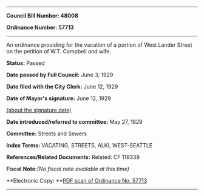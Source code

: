 

********

**Council Bill Number: 48008**
   
**Ordinance Number: 57713**
********

 An ordinance providing for the vacation of a portion of West Lander Street on the petition of W.T. Campbell and wife.

**Status:** Passed
   
**Date passed by Full Council:** June 3, 1929
   
**Date filed with the City Clerk:** June 12, 1929
   
**Date of Mayor's signature:** June 12, 1929
   
[(about the signature date)](/~public/approvaldate.htm)
   
   
   
**Date introduced/referred to committee:** May 27, 1929
   
**Committee:** Streets and Sewers
   
   
**Index Terms:** VACATING, STREETS, ALKI, WEST-SEATTLE

**References/Related Documents:** Related: CF 119339

**Fiscal Note:**_(No fiscal note available at this time)_

**Electronic Copy: **[PDF scan of Ordinance No. 57713](/~archives/Ordinances/Ord_57713.pdf)

********

